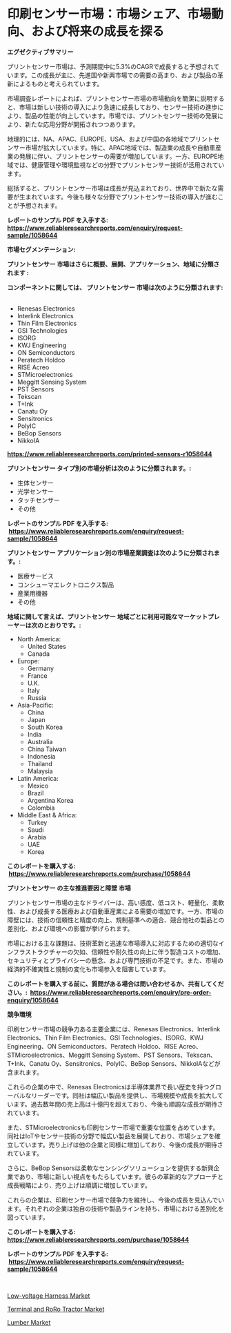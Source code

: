 <p><h1>印刷センサー市場：市場シェア、市場動向、および将来の成長を探る</h1></p><p><strong>エグゼクティブサマリー</strong></p>
<p><p>プリントセンサー市場は、予測期間中に5.3%のCAGRで成長すると予想されています。この成長が主に、先進国や新興市場での需要の高まり、および製品の革新によるものと考えられています。</p><p>市場調査レポートによれば、プリントセンサー市場の市場動向を簡潔に説明すると、市場は新しい技術の導入により急速に成長しており、センサー技術の進歩により、製品の性能が向上しています。市場では、プリントセンサー技術の発展により、新たな応用分野が開拓されつつあります。</p><p>地理的には、NA、APAC、EUROPE、USA、および中国の各地域でプリントセンサー市場が拡大しています。特に、APAC地域では、製造業の成長や自動車産業の発展に伴い、プリントセンサーの需要が増加しています。一方、EUROPE地域では、健康管理や環境監視などの分野でプリントセンサー技術が活用されています。</p><p>総括すると、プリントセンサー市場は成長が見込まれており、世界中で新たな需要が生まれています。今後も様々な分野でプリントセンサー技術の導入が進むことが予想されます。</p></p>
<p><strong>レポートのサンプル PDF を入手する: <a href="https://www.reliableresearchreports.com/enquiry/request-sample/1058644">https://www.reliableresearchreports.com/enquiry/request-sample/1058644</a></strong></p>
<p><strong>市場セグメンテーション:</strong></p>
<p><strong> プリントセンサー 市場はさらに概要、展開、アプリケーション、地域に分類されます :</strong></p>
<p><strong>コンポーネントに関しては、 プリントセンサー 市場は次のように分類されます: &nbsp;</strong></p>
<p><ul><li>Renesas Electronics</li><li>Interlink Electronics</li><li>Thin Film Electronics</li><li>GSI Technologies</li><li>ISORG</li><li>KWJ Engineering</li><li>ON Semiconductors</li><li>Peratech Holdco</li><li>RISE Acreo</li><li>STMicroelectronics</li><li>Meggitt Sensing System</li><li>PST Sensors</li><li>Tekscan</li><li>T+Ink</li><li>Canatu Oy</li><li>Sensitronics</li><li>PolyIC</li><li>BeBop Sensors</li><li>NikkoIA</li></ul></p>
<p><strong><a href="https://www.reliableresearchreports.com/printed-sensors-r1058644">https://www.reliableresearchreports.com/printed-sensors-r1058644</a></strong></p>
<p><strong> プリントセンサー タイプ別の市場分析は次のように分類されます。:</strong></p>
<p><ul><li>生体センサー</li><li>光学センサー</li><li>タッチセンサー</li><li>その他</li></ul></p>
<p><strong>レポートのサンプル PDF を入手する: &nbsp;<a href="https://www.reliableresearchreports.com/enquiry/request-sample/1058644">https://www.reliableresearchreports.com/enquiry/request-sample/1058644</a></strong></p>
<p><strong> プリントセンサー アプリケーション別の市場産業調査は次のように分類されます。:</strong></p>
<p><ul><li>医療サービス</li><li>コンシューマエレクトロニクス製品</li><li>産業用機器</li><li>その他</li></ul></p>
<p><strong>地域に関して言えば、プリントセンサー 地域ごとに利用可能なマーケットプレーヤーは次のとおりです。:</strong></p>
<p><ul>
    <li>
        North America:
        <ul>
            <li>United States</li>
            <li>Canada</li>
        </ul>
    </li>
    <li>
        Europe:
        <ul>
            <li>Germany</li>
            <li>France</li>
            <li>U.K.</li>
            <li>Italy</li>
            <li>Russia</li>
        </ul>
    </li>
    <li>
        Asia-Pacific:
        <ul>
            <li>China</li>
            <li>Japan</li>
            <li>South Korea</li>
            <li>India</li>
            <li>Australia</li>
            <li>China Taiwan</li>
            <li>Indonesia</li>
            <li>Thailand</li>
            <li>Malaysia</li>
        </ul>
    </li>
    <li>
        Latin America:
        <ul>
            <li>Mexico</li>
            <li>Brazil</li>
            <li>Argentina Korea</li>
            <li>Colombia</li>
        </ul>
    </li>
    <li>
        Middle East & Africa:
        <ul>
            <li>Turkey</li>
            <li>Saudi</li>
            <li>Arabia</li>
            <li>UAE</li>
            <li>Korea</li>
        </ul>
    </li>
    </ul></p>
<p><strong>このレポートを購入する: &nbsp;<a href="https://www.reliableresearchreports.com/purchase/1058644">https://www.reliableresearchreports.com/purchase/1058644</a></strong></p>
<p><strong>プリントセンサー の主な推進要因と障壁 市場</strong></p>
<p><p>プリントセンサー市場の主なドライバーは、高い感度、低コスト、軽量化、柔軟性、および成長する医療および自動車産業による需要の増加です。一方、市場の障壁には、技術の信頼性と精度の向上、規制基準への適合、競合他社の製品との差別化、および環境への影響が挙げられます。</p><p>市場における主な課題は、技術革新と迅速な市場導入に対応するための適切なインフラストラクチャーの欠如、信頼性や耐久性の向上に伴う製造コストの増加、セキュリティとプライバシーの懸念、および専門技術の不足です。また、市場の経済的不確実性と規制の変化も市場参入を阻害しています。</p></p>
<p><strong>このレポートを購入する前に、質問がある場合は問い合わせるか、共有してください。:&nbsp; <a href="https://www.reliableresearchreports.com/enquiry/pre-order-enquiry/1058644">https://www.reliableresearchreports.com/enquiry/pre-order-enquiry/1058644</a></strong></p>
<p><strong>競争環境</strong></p>
<p><p>印刷センサー市場の競争力ある主要企業には、Renesas Electronics、Interlink Electronics、Thin Film Electronics、GSI Technologies、ISORG、KWJ Engineering、ON Semiconductors、Peratech Holdco、RISE Acreo、STMicroelectronics、Meggitt Sensing System、PST Sensors、Tekscan、T+Ink、Canatu Oy、Sensitronics、PolyIC、BeBop Sensors、NikkoIAなどが含まれます。</p><p>これらの企業の中で、Renesas Electronicsは半導体業界で長い歴史を持つグローバルなリーダーです。同社は幅広い製品を提供し、市場規模や成長を拡大しています。過去数年間の売上高は十億円を超えており、今後も順調な成長が期待されています。</p><p>また、STMicroelectronicsも印刷センサー市場で重要な位置を占めています。同社はIoTやセンサー技術の分野で幅広い製品を展開しており、市場シェアを確立しています。売り上げは他の企業と同様に増加しており、今後の成長が期待されています。</p><p>さらに、BeBop Sensorsは柔軟なセンシングソリューションを提供する新興企業であり、市場に新しい視点をもたらしています。彼らの革新的なアプローチと成長戦略により、売り上げは順調に増加しています。</p><p>これらの企業は、印刷センサー市場で競争力を維持し、今後の成長を見込んでいます。それぞれの企業は独自の技術や製品ラインを持ち、市場における差別化を図っています。</p></p>
<p><strong>このレポートを購入する: &nbsp; <a href="https://www.reliableresearchreports.com/purchase/1058644">https://www.reliableresearchreports.com/purchase/1058644</a></strong></p>
<p><strong>レポートのサンプル PDF を入手する: &nbsp;<a href="https://www.reliableresearchreports.com/enquiry/request-sample/1058644">https://www.reliableresearchreports.com/enquiry/request-sample/1058644</a></strong><strong></strong></p>
<p>&nbsp;</p>
<p><p><a href="https://issuu.com/reportprime-2/docs/low-voltage-harness-market-size-2030.pptx">Low-voltage Harness Market</a></p><p><a href="https://issuu.com/reportprime-2/docs/terminal-and-roro-tractor-market-size-2030.pptx">Terminal and RoRo Tractor Market</a></p><p><a href="https://unruly-ladybug-44b.notion.site/Lumber-Market-Size-and-Growth-Market-Segmentation-Regional-and-Country-Breakdowns-and-Market-Tren-4d086011da844bb1a3d555273c352566">Lumber Market</a></p></p>
